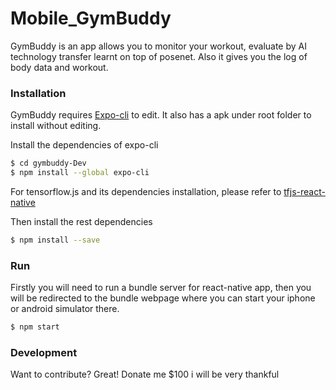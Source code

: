 # Mobile_GymBuddy

GymBuddy is an app allows you to monitor your workout, evaluate by AI technology transfer learnt on top of posenet. Also it gives you the log of body data and workout.

### Installation

GymBuddy requires [Expo-cli](https://docs.expo.io/get-started/installation/) to edit. It also has a apk under root folder to install without editing.

Install the dependencies of expo-cli

```sh
$ cd gymbuddy-Dev
$ npm install --global expo-cli
```

For tensorflow.js and its dependencies installation, please refer to [tfjs-react-native](https://www.npmjs.com/package/@tensorflow/tfjs-react-native)

Then install the rest dependencies
```sh
$ npm install --save
```

### Run
Firstly you will need to run a bundle server for react-native app, then you will be redirected to the bundle webpage where you can start your iphone or android simulator there.
```sh
$ npm start
```

### Development

Want to contribute? Great!
Donate me $100 i will be very thankful
